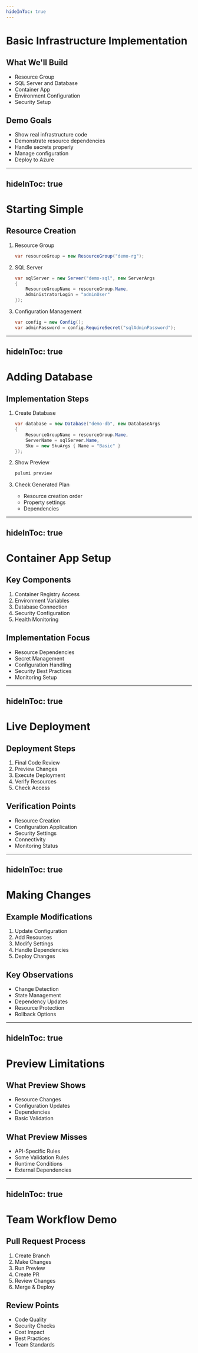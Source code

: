 ```yaml
---
hideInToc: true
---
```


# Basic Infrastructure Implementation

## What We'll Build
<v-clicks>

- Resource Group
- SQL Server and Database
- Container App
- Environment Configuration
- Security Setup

</v-clicks>

## Demo Goals
<v-clicks>

- Show real infrastructure code
- Demonstrate resource dependencies
- Handle secrets properly
- Manage configuration
- Deploy to Azure

</v-clicks>

<!--
# Presenter Notes
- Have Azure Portal open
- VS Code ready with extensions
- Terminal with Azure CLI logged in
- Check Pulumi login status
-->

---
hideInToc: true
---

# Starting Simple

## Resource Creation
<v-clicks>

1. Resource Group
   ```csharp
   var resourceGroup = new ResourceGroup("demo-rg");
   ```

2. SQL Server
   ```csharp
   var sqlServer = new Server("demo-sql", new ServerArgs
   {
       ResourceGroupName = resourceGroup.Name,
       AdministratorLogin = "adminUser"
   });
   ```

3. Configuration Management
   ```csharp
   var config = new Config();
   var adminPassword = config.RequireSecret("sqlAdminPassword");
   ```

</v-clicks>

<!--
# Presenter Notes
- Type code as you go
- Explain each property
- Show autocompletion
- Highlight dependency tracking
-->

---
hideInToc: true
---

# Adding Database

## Implementation Steps
<v-clicks>

1. Create Database
   ```csharp
   var database = new Database("demo-db", new DatabaseArgs
   {
       ResourceGroupName = resourceGroup.Name,
       ServerName = sqlServer.Name,
       Sku = new SkuArgs { Name = "Basic" }
   });
   ```

2. Show Preview
   ```bash
   pulumi preview
   ```

3. Check Generated Plan
   - Resource creation order
   - Property settings
   - Dependencies

</v-clicks>

<!--
# Presenter Notes
- Explain SKU options
- Show how preview works
- Point out dependency chain
- Discuss production considerations
-->

---
hideInToc: true
---

# Container App Setup

## Key Components
<v-clicks>

1. Container Registry Access
2. Environment Variables
3. Database Connection
4. Security Configuration
5. Health Monitoring

</v-clicks>

## Implementation Focus
<v-clicks>

- Resource Dependencies
- Secret Management
- Configuration Handling
- Security Best Practices
- Monitoring Setup

</v-clicks>

<!--
# Presenter Notes
- Show each component addition
- Explain security choices
- Demonstrate configuration
- Point out best practices
-->

---
hideInToc: true
---

# Live Deployment

## Deployment Steps
<v-clicks>

1. Final Code Review
2. Preview Changes
3. Execute Deployment
4. Verify Resources
5. Check Access

</v-clicks>

## Verification Points
<v-clicks>

- Resource Creation
- Configuration Application
- Security Settings
- Connectivity
- Monitoring Status

</v-clicks>

<!--
# Presenter Notes
- Run deployment live
- Show Azure portal results
- Verify configurations
- Demonstrate access
-->

---
hideInToc: true
---

# Making Changes

## Example Modifications
<v-clicks>

1. Update Configuration
2. Add Resources
3. Modify Settings
4. Handle Dependencies
5. Deploy Changes

</v-clicks>

## Key Observations
<v-clicks>

- Change Detection
- State Management
- Dependency Updates
- Resource Protection
- Rollback Options

</v-clicks>

<!--
# Presenter Notes
- Make live changes
- Show state updates
- Demonstrate protection
- Discuss rollback
-->

---
hideInToc: true
---

# Preview Limitations

## What Preview Shows
<v-clicks>

- Resource Changes
- Configuration Updates
- Dependencies
- Basic Validation

</v-clicks>

## What Preview Misses
<v-clicks>

- API-Specific Rules
- Some Validation Rules
- Runtime Conditions
- External Dependencies

</v-clicks>

<!--
# Presenter Notes
- Show preview examples
- Discuss limitations
- Share workaround strategies
- Mention common pitfalls
-->

---
hideInToc: true
---

# Team Workflow Demo

## Pull Request Process
<v-clicks>

1. Create Branch
2. Make Changes
3. Run Preview
4. Create PR
5. Review Changes
6. Merge & Deploy

</v-clicks>

## Review Points
<v-clicks>

- Code Quality
- Security Checks
- Cost Impact
- Best Practices
- Team Standards

</v-clicks>

<!--
# Presenter Notes
- Show real PR example
- Discuss review process
- Highlight automation
- Share team practices
-->